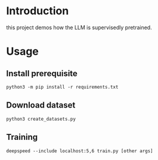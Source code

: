 # Introduction

this project demos how the LLM is supervisedly pretrained.

# Usage

## Install prerequisite

```shell
python3 -m pip install -r requirements.txt
```

## Download dataset

```shell
python3 create_datasets.py
```

## Training

```shell
deepspeed --include localhost:5,6 train.py [other args]
```
